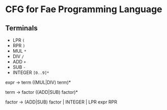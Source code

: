 # CFG for Fae Programming Language

## Terminals
* LPR `(`
* RPR `)`
* MUL `*`
* DIV `/`
* ADD `+`
* SUB `-`
* INTEGER `[0..9]*`

expr -> term ((MUL|DIV) term)*

term -> factor ((ADD|SUB) factor)*

factor -> (ADD|SUB) factor | INTEGER | LPR expr RPR
